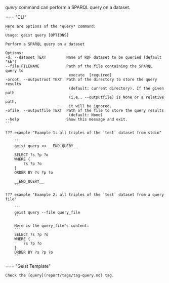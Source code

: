 *query* command can perform a SPARQL query on a dataset.

=== "CLI"

    Here are options of the *query* command:
    ```
    Usage: geist query [OPTIONS]

    Perform a SPARQL query on a dataset

    Options:
    -d, --dataset TEXT         Name of RDF dataset to be queried (default "kb")
    --file FILENAME            Path of the file containing the SPARQL query to
                                execute  [required]
    -oroot, --outputroot TEXT  Path of the directory to store the query results
                                (default: current directory). If the given path
                                (i.e., --outputfile) is None or a relative path,
                                it will be ignored.
    -ofile, --outputfile TEXT  Path of the file to store the query results
                                (default: None)
    --help                     Show this message and exit.
    ```

    ??? example "Example 1: all triples of the `test` dataset from stdin"

        ```
        geist query << __END_QUERY__

        SELECT ?s ?p ?o
        WHERE {
            ?s ?p ?o
        }
        ORDER BY ?s ?p ?o

        __END_QUERY__
        ```
    
    ??? example "Example 2: all triples of the `test` dataset from a query file"

        ```
        geist query --file query_file
        ```

        Here is the query_file's content:
        ```
        SELECT ?s ?p ?o
        WHERE {
            ?s ?p ?o
        }
        ORDER BY ?s ?p ?o
        ```

=== "Geist Template"

    Check the [query](report/tags/tag-query.md) tag.
    